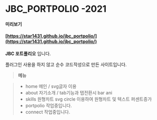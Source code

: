 JBC_PORTPOLIO -2021
============
#### 미리보기

#### [https://star1431.github.io/jbc_portpolio/](https://star1431.github.io/jbc_portpolio/)

**JBC 포트폴리오** 입니다.

플러그인 사용을 하지 않고 순수 코드작성으로 만든 사이트입니다.

> **메뉴**

> - home 메인 / svg글자 이용
> - about 자기소개 / tab기능과 탭전환시 bar ani 
> - skills 원형차트 svg circle 이용하여 원형차트 및 텍스트 퍼센트증가
> - portpolio 작업중입니다.
> - connect 작업중입니다.


